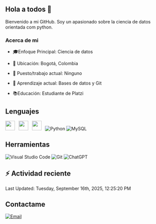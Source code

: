 ## Hola a todos 👋

Bienvenido a mi GitHub. Soy un apasionado sobre la ciencia de datos orientada com python.

### Acerca de mi

* 🎓Enfoque Principal: Ciencia de datos

* 📍 Ubicación: Bogotá, Colombia

* 💼 Puesto/trabajo actual: Ninguno

* 🌱 Aprendizaje actual: Bases de datos y Git

* 📚Educación: Estudiante de Platzi

## Lenguajes

<img style='height: 30px;' src="https://img.shields.io/badge/html5%20-%23e34f26.svg?&style=for-the-badge&logo=html5&logoColor=white"/>&nbsp;&nbsp; <img style='height: 30px;' src="https://img.shields.io/badge/css3%20-%231572B6.svg?&style=for-the-badge&logo=css3&logoColor=white" />&nbsp;&nbsp;
  <img style='height: 30px;' src="https://img.shields.io/badge/JavaScript-323330?style=for-the-badge&logo=javascript&logoColor=F7DF1E" />&nbsp;&nbsp; ![Python](https://img.shields.io/badge/Python-FFD43B?style=for-the-badge&logo=python&logoColor=blue) ![MySQL](https://img.shields.io/badge/MySQL-4479A1?style=for-the-badge&logo=mysql&logoColor=white)

## Herramientas

![Visual Studio Code](https://custom-icon-badges.demolab.com/badge/Visual%20Studio%20Code-0078d7.svg?style=for-the-badge&logo=vsc&logoColor=white) ![Git](https://img.shields.io/badge/GIT-E44C30?style=for-the-badge&logo=git&logoColor=white) ![ChatGPT](https://img.shields.io/badge/ChatGPT-74aa9c?style=for-the-badge&logo=openai&logoColor=white)

## :zap: Actividad reciente
<!--RECENT_ACTIVITY:start-->
<!--RECENT_ACTIVITY:end-->
<!--RECENT_ACTIVITY:last_update-->
Last Updated: Tuesday, September 16th, 2025, 12:25:20 PM
<!--RECENT_ACTIVITY:last_update_end-->

## Contactame

[![Email](https://img.shields.io/badge/Gmail-D14836?style=for-the-badge&logo=gmail&logoColor=white)](mailto://davidalejandrocmbs@gmail.com)
